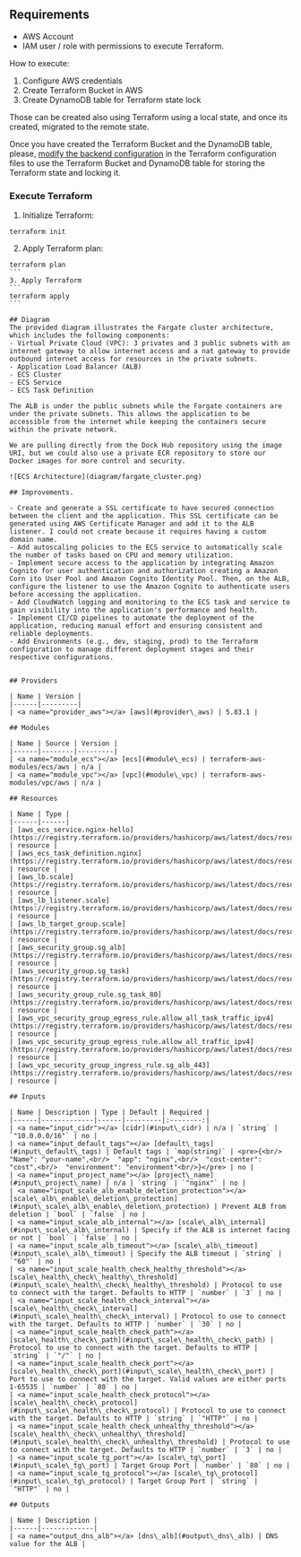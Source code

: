 ## Requirements
- AWS Account
- IAM user / role with permissions to execute Terraform.


How to execute:

1. Configure AWS credentials
2. Create Terraform Bucket in AWS 
3. Create DynamoDB table for Terraform state lock

Those can be created also using Terraform using a local state, and once its created, migrated to the remote state.

Once you have created the Terraform Bucket and the DynamoDB table, please,  [modify the backend configuration](backend.tf#L7-L11)  in the Terraform configuration files to use the Terraform Bucket and DynamoDB table for storing the Terraform state and locking it.

### Execute Terraform
1. Initialize Terraform: 
```
terraform init
```
2. Apply Terraform plan:
````
terraform plan 
```
3. Apply Terraform
```
terraform apply
```

## Diagram
The provided diagram illustrates the Fargate cluster architecture, which includes the following components:
- Virtual Private Cloud (VPC): 3 privates and 3 public subnets with an internet gateway to allow internet access and a nat gateway to provide outbound internet access for resources in the private subnets.
- Application Load Balancer (ALB)
- ECS Cluster
- ECS Service
- ECS Task Definition

The ALB is under the public subnets while the Fargate containers are under the private subnets. This allows the application to be accessible from the internet while keeping the containers secure within the private network.

We are pulling directly from the Dock Hub repository using the image URI, but we could also use a private ECR repository to store our Docker images for more control and security.

![ECS Architecture](diagram/fargate_cluster.png)

## Improvements.

- Create and generate a SSL certificate to have secured connection between the client and the application. This SSL certificate can be generated using AWS Certificate Manager and add it to the ALB listener. I could not create because it requires having a custom domain name.
- Add autoscaling policies to the ECS service to automatically scale the number of tasks based on CPU and memory utilization.
- Implement secure access to the application by integrating Amazon Cognito for user authentication and authorization creating a Amazon Corn ito User Pool and Amazon Cognito Identity Pool. Then, on the ALB, configure the listener to use the Amazon Cognito to authenticate users before accessing the application.
- Add CloudWatch logging and monitoring to the ECS task and service to gain visibility into the application's performance and health.
- Implement CI/CD pipelines to automate the deployment of the application, reducing manual effort and ensuring consistent and reliable deployments.
- Add Environments (e.g., dev, staging, prod) to the Terraform configuration to manage different deployment stages and their respective configurations.


## Providers

| Name | Version |
|------|---------|
| <a name="provider_aws"></a> [aws](#provider\_aws) | 5.83.1 |

## Modules

| Name | Source | Version |
|------|--------|---------|
| <a name="module_ecs"></a> [ecs](#module\_ecs) | terraform-aws-modules/ecs/aws | n/a |
| <a name="module_vpc"></a> [vpc](#module\_vpc) | terraform-aws-modules/vpc/aws | n/a |

## Resources

| Name | Type |
|------|------|
| [aws_ecs_service.nginx-hello](https://registry.terraform.io/providers/hashicorp/aws/latest/docs/resources/ecs_service) | resource |
| [aws_ecs_task_definition.nginx](https://registry.terraform.io/providers/hashicorp/aws/latest/docs/resources/ecs_task_definition) | resource |
| [aws_lb.scale](https://registry.terraform.io/providers/hashicorp/aws/latest/docs/resources/lb) | resource |
| [aws_lb_listener.scale](https://registry.terraform.io/providers/hashicorp/aws/latest/docs/resources/lb_listener) | resource |
| [aws_lb_target_group.scale](https://registry.terraform.io/providers/hashicorp/aws/latest/docs/resources/lb_target_group) | resource |
| [aws_security_group.sg_alb](https://registry.terraform.io/providers/hashicorp/aws/latest/docs/resources/security_group) | resource |
| [aws_security_group.sg_task](https://registry.terraform.io/providers/hashicorp/aws/latest/docs/resources/security_group) | resource |
| [aws_security_group_rule.sg_task_80](https://registry.terraform.io/providers/hashicorp/aws/latest/docs/resources/security_group_rule) | resource |
| [aws_vpc_security_group_egress_rule.allow_all_task_traffic_ipv4](https://registry.terraform.io/providers/hashicorp/aws/latest/docs/resources/vpc_security_group_egress_rule) | resource |
| [aws_vpc_security_group_egress_rule.allow_all_traffic_ipv4](https://registry.terraform.io/providers/hashicorp/aws/latest/docs/resources/vpc_security_group_egress_rule) | resource |
| [aws_vpc_security_group_ingress_rule.sg_alb_443](https://registry.terraform.io/providers/hashicorp/aws/latest/docs/resources/vpc_security_group_ingress_rule) | resource |

## Inputs

| Name | Description | Type | Default | Required |
|------|-------------|------|---------|:--------:|
| <a name="input_cidr"></a> [cidr](#input\_cidr) | n/a | `string` | `"10.0.0.0/16"` | no |
| <a name="input_default_tags"></a> [default\_tags](#input\_default\_tags) | Default tags | `map(string)` | <pre>{<br/>  "Name": "your-name",<br/>  "app": "nginx",<br/>  "cost-center": "cost",<br/>  "environment": "environment"<br/>}</pre> | no |
| <a name="input_project_name"></a> [project\_name](#input\_project\_name) | n/a | `string` | `"nginx"` | no |
| <a name="input_scale_alb_enable_deletion_protection"></a> [scale\_alb\_enable\_deletion\_protection](#input\_scale\_alb\_enable\_deletion\_protection) | Prevent ALB from deletion | `bool` | `false` | no |
| <a name="input_scale_alb_internal"></a> [scale\_alb\_internal](#input\_scale\_alb\_internal) | Specify if the ALB is internet facing or not | `bool` | `false` | no |
| <a name="input_scale_alb_timeout"></a> [scale\_alb\_timeout](#input\_scale\_alb\_timeout) | Specify the ALB timeout | `string` | `"60"` | no |
| <a name="input_scale_health_check_healthy_threshold"></a> [scale\_health\_check\_healthy\_threshold](#input\_scale\_health\_check\_healthy\_threshold) | Protocol to use to connect with the target. Defaults to HTTP | `number` | `3` | no |
| <a name="input_scale_health_check_interval"></a> [scale\_health\_check\_interval](#input\_scale\_health\_check\_interval) | Protocol to use to connect with the target. Defaults to HTTP | `number` | `30` | no |
| <a name="input_scale_health_check_path"></a> [scale\_health\_check\_path](#input\_scale\_health\_check\_path) | Protocol to use to connect with the target. Defaults to HTTP | `string` | `"/"` | no |
| <a name="input_scale_health_check_port"></a> [scale\_health\_check\_port](#input\_scale\_health\_check\_port) | Port to use to connect with the target. Valid values are either ports 1-65535 | `number` | `80` | no |
| <a name="input_scale_health_check_protocol"></a> [scale\_health\_check\_protocol](#input\_scale\_health\_check\_protocol) | Protocol to use to connect with the target. Defaults to HTTP | `string` | `"HTTP"` | no |
| <a name="input_scale_health_check_unhealthy_threshold"></a> [scale\_health\_check\_unhealthy\_threshold](#input\_scale\_health\_check\_unhealthy\_threshold) | Protocol to use to connect with the target. Defaults to HTTP | `number` | `3` | no |
| <a name="input_scale_tg_port"></a> [scale\_tg\_port](#input\_scale\_tg\_port) | Target Group Port | `number` | `80` | no |
| <a name="input_scale_tg_protocol"></a> [scale\_tg\_protocol](#input\_scale\_tg\_protocol) | Target Group Port | `string` | `"HTTP"` | no |

## Outputs

| Name | Description |
|------|-------------|
| <a name="output_dns_alb"></a> [dns\_alb](#output\_dns\_alb) | DNS value for the ALB |


